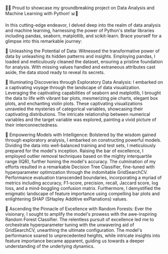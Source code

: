 🚀✨ Proud to showcase my groundbreaking project on Data Analysis and Machine Learning with Python! 📊🤖

In this cutting-edge endeavor, I delved deep into the realm of data analysis and machine learning, harnessing the power of Python's stellar libraries including pandas, seaborn, matplotlib, and scikit-learn. Brace yourself for a glimpse into this remarkable journey:

🔹 Unleashing the Potential of Data:
Witnessed the transformative power of data by unleashing its hidden patterns and insights. Employing pandas, I loaded and meticulously cleaned the dataset, ensuring a pristine foundation for analysis. With missing values handled and extraneous attributes cast aside, the data stood ready to reveal its secrets.

🔹 Illuminating Discoveries through Exploratory Data Analysis:
I embarked on a captivating voyage through the landscape of data visualization. Leveraging the captivating capabilities of seaborn and matplotlib, I brought the data to life with vibrant bar plots, mesmerizing pie charts, elegant box plots, and enchanting violin plots. These captivating visualizations unraveled the mysteries of categorical variables, showcasing their captivating distributions. The intricate relationship between numerical variables and the target variable was explored, painting a vivid picture of their interconnectedness.

🔹 Empowering Models with Intelligence:
Bolstered by the wisdom gained through exploratory analysis, I embarked on constructing powerful models. Dividing the data into well-balanced training and test sets, I meticulously prepared for the model's inception. Raising the bar of excellence, I employed outlier removal techniques based on the mighty interquartile range (IQR), further honing the model's accuracy. The culmination of my efforts resulted in a remarkable Decision Tree Classifier, fine-tuned with hyperparameter optimization through the indomitable GridSearchCV. Performance evaluation transcended boundaries, incorporating a myriad of metrics including accuracy, F1-score, precision, recall, Jaccard score, log loss, and a mind-boggling confusion matrix. Furthermore, I demystified the enigmatic landscape of feature importance using compelling bar plots and enlightening SHAP (SHapley Additive exPlanations) values.

🔹 Ascending the Pinnacle of Excellence with Random Forests:
Ever the visionary, I sought to amplify the model's prowess with the awe-inspiring Random Forest Classifier. The relentless pursuit of excellence led me to orchestrate hyperparameter tuning with the unwavering aid of GridSearchCV, unearthing the ultimate configuration. The model's performance soared to unprecedented heights, while intricate insights into feature importance became apparent, guiding us towards a deeper understanding of the underlying dynamics.
